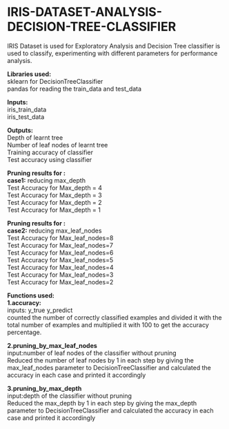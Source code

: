 # IRIS-DATASET-ANALYSIS-DECISION-TREE-CLASSIFIER
IRIS Dataset is used for Exploratory Analysis and Decision Tree classifier is used to classify, experimenting with different parameters for performance analysis.

__Libraries used:__\
sklearn  for DecisionTreeClassifier\
pandas for reading the train_data and test_data

__Inputs:__\
iris_train_data\
iris_test_data

__Outputs:__\
Depth of learnt tree\
Number of leaf nodes of learnt tree\
Training accuracy of classifier\
Test accuracy using classifier

__Pruning results for :__\
__case1:__ reducing max_depth\
 Test Accuracy for Max_depth =  4\
 Test Accuracy for Max_depth =  3\
 Test Accuracy for Max_depth =  2\
 Test Accuracy for Max_depth =  1

__Pruning results for :__\
__case2:__ reducing max_leaf_nodes\
 Test Accuracy for Max_leaf_nodes=8\
 Test Accuracy for Max_leaf_nodes=7\
 Test Accuracy for Max_leaf_nodes=6\
 Test Accuracy for Max_leaf_nodes=5\
 Test Accuracy for Max_leaf_nodes=4\
 Test Accuracy for Max_leaf_nodes=3\
 Test Accuracy for Max_leaf_nodes=2
 
__Functions used:__\
__1.accuracy:__\
   inputs: y_true    y_predict\
   counted the number of correctly classified examples and divided it with the total number of examples and multiplied it with 100 to get the accuracy percentage.

__2.pruning_by_max_leaf_nodes__\
  input:number of leaf nodes of the classifier without pruning\
  Reduced the number of leaf nodes by 1 in each step by giving the max_leaf_nodes parameter to DecisionTreeClassifier and calculated the accuracy in each case and printed it accordingly

__3.pruning_by_max_depth__\
  input:depth of the classifier without pruning\
  Reduced the max_depth by 1 in each step by giving the max_depth parameter to DecisionTreeClassifier and calculated the accuracy in each case and printed it accordingly

